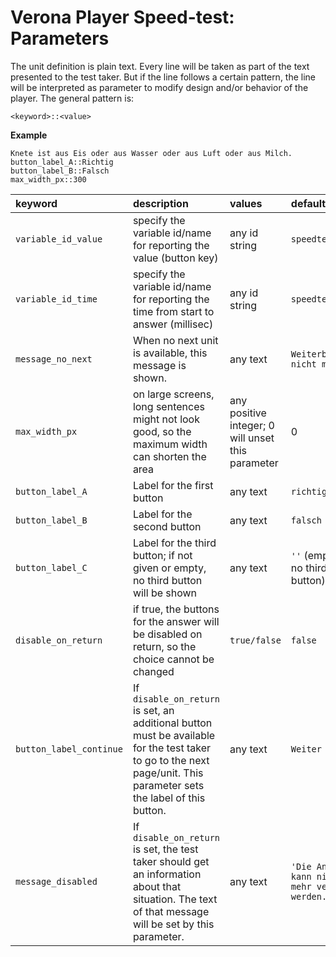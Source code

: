 # Verona Player Speed-test: ParametersThe unit definition is plain text. Every line will be taken as part of the text presented to the test taker. But if the line follows a certain pattern, the line will be interpreted as parameter to modify design and/or behavior of the player. The general pattern is:```<keyword>::<value>```**Example**```Knete ist aus Eis oder aus Wasser oder aus Luft oder aus Milch. button_label_A::Richtigbutton_label_B::Falschmax_width_px::300```| keyword                 | description                                                                                                                                                         | values                                            | default                                            ||:------------------------|:--------------------------------------------------------------------------------------------------------------------------------------------------------------------|:--------------------------------------------------|:---------------------------------------------------|| `variable_id_value`     | specify the variable id/name for reporting the value (button key)                                                                                                   | any id string                                     | `speedtest`                                        || `variable_id_time`      | specify the variable id/name for reporting the time from start to answer (millisec)                                                                                 | any id string                                     | `speedtest_time`                                   || `message_no_next`       | When no next unit is available, this message is shown.                                                                                                              | any text                                          | `Weiterblättern nicht möglich.`                    || `max_width_px`          | on large screens, long sentences might not look good, so the maximum width can shorten the area                                                                     | any positive integer; 0 will unset this parameter | 0                                                  || `button_label_A`        | Label for the first button                                                                                                                                          | any text                                          | `richtig`                                          || `button_label_B`        | Label for the second button                                                                                                                                         | any text                                          | `falsch`                                           || `button_label_C`        | Label for the third button; if not given or empty, no third button will be shown                                                                                    | any text                                          | `''` (empty, i. e. no third button)                || `disable_on_return`     | if true, the buttons for the answer will be disabled on return, so the choice cannot be changed                                                                     | `true/false`                                      | `false`                                            || `button_label_continue` | If `disable_on_return` is set, an additional button must be available for the test taker to go to the next page/unit. This parameter sets the label of this button. | any text                                          | `Weiter`                                           || `message_disabled`      | If `disable_on_return` is set, the test taker should get an information about that situation. The text of that message will be set by this parameter.               | any text                                          | `'Die Antwort kann nicht mehr verändert werden.'`  |